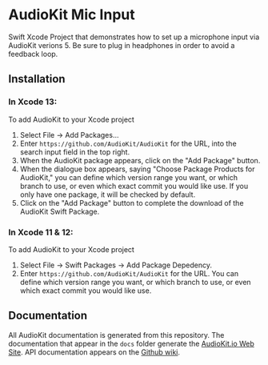 # AudioKit Mic Input
Swift Xcode Project that demonstrates how to set up a microphone input via AudioKit verions 5. Be sure to plug in headphones in order to avoid a feedback loop.

## Installation  

### In Xcode 13:

To add AudioKit to your Xcode project

1. Select File -> Add Packages...
2. Enter `https://github.com/AudioKit/AudioKit` for the URL, into the search input field in the top right.
3. When the AudioKit package appears, click on the "Add Package" button.
4. When the dialogue box appears, saying "Choose Package Products for AudioKit," you can define which version range you want, or which branch to use, or even which exact commit you would like use. If you only have one package, it will be checked by default.
5. Click on the "Add Package" button to complete the download of the AudioKit Swift Package.

### In Xcode 11 & 12:

To add AudioKit to your Xcode project

1. Select File -> Swift Packages -> Add Package Depedency. 
2. Enter `https://github.com/AudioKit/AudioKit` for the URL.  You can define which version range you want, or which branch to use, or even which exact commit you would like use. 

## Documentation

All AudioKit documentation is generated from this repository. The documentation that appear in the `docs` folder generate the [AudioKit.io Web Site](https://audiokit.io/).  API documentation appears on the [Github wiki](https://github.com/AudioKit/AudioKit/wiki).

